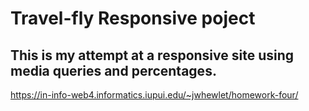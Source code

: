 # Travel-fly Responsive poject 

## This is my attempt at a responsive site using media queries and percentages.

https://in-info-web4.informatics.iupui.edu/~jwhewlet/homework-four/